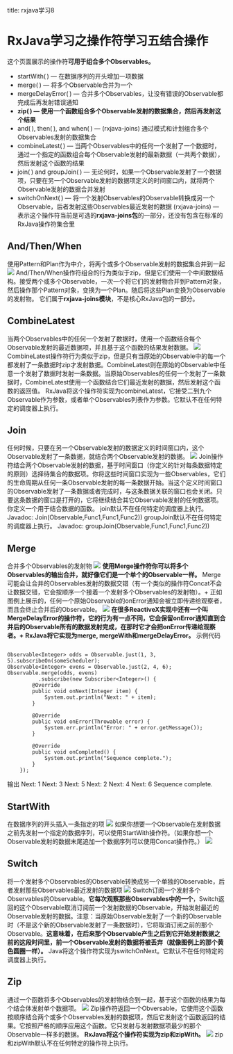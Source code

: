 title: rxjava学习8 

#  RxJava学习之操作符学习五结合操作 
这个页面展示的操作符**可用于组合多个Observables。**
  * startWith( ) — 在数据序列的开头增加一项数据
  * merge( ) — 将多个Observable合并为一个
  * mergeDelayError( ) — 合并多个Observables，让没有错误的Observable都完成后再发射错误通知
  * **zip( ) — 使用一个函数组合多个Observable发射的数据集合，然后再发射这个结果**
  * and( ), then( ), and when( ) — (rxjava-joins) 通过模式和计划组合多个Observables发射的数据集合
  * combineLatest( ) — 当两个Observables中的任何一个发射了一个数据时，通过一个指定的函数组合每个Observable发射的最新数据（一共两个数据），然后发射这个函数的结果
  * join( ) and groupJoin( ) — 无论何时，如果一个Observable发射了一个数据项，只要在另一个Observable发射的数据项定义的时间窗口内，就将两个Observable发射的数据合并发射
  * switchOnNext( ) — 将一个发射Observables的Observable转换成另一个Observable，后者发射这些Observables最近发射的数据
(rxjava-joins) — 表示这个操作符当前是可选的**rxjava-joins包**的一部分，还没有包含在标准的RxJava操作符集合里
##  And/Then/When 
使用Pattern和Plan作为中介，将两个或多个Observable发射的数据集合并到一起
![](/data/dokuwiki/opensourcelearn/pasted/20160311-105205.png)
And/Then/When操作符组合的行为类似于zip，但是它们使用一个中间数据结构。接受两个或多个Observable，一次一个将它们的发射物合并到Pattern对象，然后操作那个Pattern对象，变换为一个Plan。随后将这些Plan变换为Observable的发射物。
它们属于**rxjava-joins模块**，不是核心RxJava包的一部分。
##  CombineLatest 
当两个Observables中的任何一个发射了数据时，使用一个函数结合每个Observable发射的最近数据项，并且基于这个函数的结果发射数据。
![](/data/dokuwiki/opensourcelearn/pasted/20160311-105355.png)
CombineLatest操作符行为类似于zip，但是只有当原始的Observable中的每一个都发射了一条数据时zip才发射数据。CombineLatest则在原始的Observable中任意一个发射了数据时发射一条数据。当原始Observables的任何一个发射了一条数据时，CombineLatest使用一个函数结合它们最近发射的数据，然后发射这个函数的返回值。
RxJava将这个操作符实现为combineLatest，它接受二到九个Observable作为参数，或者单个Observables列表作为参数。它默认不在任何特定的调度器上执行。

##  Join 
任何时候，只要在另一个Observable发射的数据定义的时间窗口内，这个Observable发射了一条数据，就结合两个Observable发射的数据。
![](/data/dokuwiki/opensourcelearn/pasted/20160311-105556.png)
Join操作符结合两个Observable发射的数据，基于时间窗口（你定义的针对每条数据特定的原则）选择待集合的数据项。你将这些时间窗口实现为一些Observables，它们的生命周期从任何一条Observable发射的每一条数据开始。当这个定义时间窗口的Observable发射了一条数据或者完成时，与这条数据关联的窗口也会关闭。只要这条数据的窗口是打开的，它将继续结合其它Observable发射的任何数据项。你定义一个用于结合数据的函数。
join默认不在任何特定的调度器上执行。
Javadoc: Join(Observable,Func1,Func1,Func2))
groupJoin默认不在任何特定的调度器上执行。
Javadoc: groupJoin(Observable,Func1,Func1,Func2))

##  Merge 
合并多个Observables的发射物
![](/data/dokuwiki/opensourcelearn/pasted/20160311-105757.png)
**使用Merge操作符你可以将多个Observables的输出合并，就好像它们是一个单个的Observable一样。**
Merge可能会让合并的Observables发射的数据交错（有一个类似的操作符Concat不会让数据交错，它会按顺序一个接着一个发射多个Observables的发射物）。+
正如图例上展示的，任何一个原始Observable的onError通知会被立即传递给观察者，而且会终止合并后的Observable。
![](/data/dokuwiki/opensourcelearn/pasted/20160311-105840.png)
**在很多ReactiveX实现中还有一个叫MergeDelayError的操作符，它的行为有一点不同，它会保留onError通知直到合并后的Observable所有的数据发射完成，在那时它才会把onError传递给观察者。+**
**RxJava将它实现为merge, mergeWith和mergeDelayError。**
示例代码
```

Observable<Integer> odds = Observable.just(1, 3, 5).subscribeOn(someScheduler);
Observable<Integer> evens = Observable.just(2, 4, 6);
Observable.merge(odds, evens)
          .subscribe(new Subscriber<Integer>() {
        @Override
        public void onNext(Integer item) {
            System.out.println("Next: " + item);
        }

        @Override
        public void onError(Throwable error) {
            System.err.println("Error: " + error.getMessage());
        }

        @Override
        public void onCompleted() {
            System.out.println("Sequence complete.");
        }
    });

```
输出
Next: 1
Next: 3
Next: 5
Next: 2
Next: 4
Next: 6
Sequence complete.
##  StartWith 
在数据序列的开头插入一条指定的项
![](/data/dokuwiki/opensourcelearn/pasted/20160311-110123.png)
如果你想要一个Observable在发射数据之前先发射一个指定的数据序列，可以使用StartWith操作符。（如果你想一个Observable发射的数据末尾追加一个数据序列可以使用Concat操作符。）
![](/data/dokuwiki/opensourcelearn/pasted/20160311-110141.png)
##  Switch 
将一个发射多个Observables的Observable转换成另一个单独的Observable，后者发射那些Observables最近发射的数据项
![](/data/dokuwiki/opensourcelearn/pasted/20160311-110342.png)
Switch订阅一个发射多个Observables的Observable。**它每次观察那些Observables中的一个**，Switch返回的这个Observable取消订阅前一个发射数据的Observable，开始发射最近的Observable发射的数据。注意：当原始Observable发射了一个新的Observable时（不是这个新的Observable发射了一条数据时），它将取消订阅之前的那个Observable。**这意味着，在后来那个Observable产生之后到它开始发射数据之前的这段时间里，前一个Observable发射的数据将被丢弃（就像图例上的那个黄色圆圈一样）。**
Java将这个操作符实现为switchOnNext。它默认不在任何特定的调度器上执行。
##  Zip 
通过一个函数将多个Observables的发射物结合到一起，基于这个函数的结果为每个结合体发射单个数据项。
![](/data/dokuwiki/opensourcelearn/pasted/20160311-110549.png)
Zip操作符返回一个Obversable，它使用这个函数按顺序结合两个或多个Observables发射的数据项，然后它发射这个函数返回的结果。它按照严格的顺序应用这个函数。它只发射与发射数据项最少的那个Observable一样多的数据。
**RxJava将这个操作符实现为zip和zipWith。**
![](/data/dokuwiki/opensourcelearn/pasted/20160311-110630.png)
zip和zipWith默认不在任何特定的操作符上执行。


